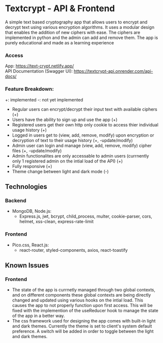 # Textcrypt - API & Frontend

A simple text based cryptography app that allows users to encrypt and decrypt text using various encryption algorithms. It uses a modular design that enables the addition of new ciphers with ease. The ciphers are implemented in python and the admin can add and remove them. The app is purely educational and made as a learning experience

### Access

App: https://text-crypt.netlify.app/
<br>
API Documentation (Swagger UI): https://textcrypt-api.onrender.com/api-docs/

### Feature Breakdown:

+: implemented
-: not yet implemented

- Regular users can encrypt/decrypt their input text with available ciphers (+)
- Users have the ability to sign up and use the app (+)
- Registered users get their own http only cookie to access thier individual usage history (+)
- Logged in users get to (view, add, remove, modify) upon encryption or decryption of text to their usage history (+, -update/modify)
- Admin user can login and manage (view, add, remove, modify) cipher files (+, -update/modify)
- Admin functionalites are only accessable to admin users (currnently only 1 registered admin on the intial load of the API) (+)
- Fully responsive (+)
- Theme change between light and dark mode (-)

## Technologies

### Backend

- MongoDB, Node.js:
  - Express.js, jwt, bcrypt, child_process, multer, cookie-parser, cors, helmet, xss-clean, express-rate-limit

### Frontend

- Pico.css, React.js:
  - react-router, styled-components, axios, react-toastify

## Known Issues

### Frontend

- The state of the app is currnetly managed through two global contexts, and on different components these global contexts are being directly changed and updated using various hooks on the intial load. This causes the app to not properly function upon first access. This will be fixed with the implemention of the useReducer hook to manage the state of the app in a better way.
- The css framework used for designing the app comes with built-in light and dark themes. Currently the theme is set to client's system default preference. A switch will be added in order to toggle between the light and dark themes.
